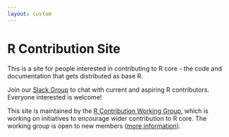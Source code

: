 ```yaml
---
layout: custom
---
```


# R Contribution Site

This is a site for people interested in contributing to R core - the code and documentation that gets distributed as base R.

Join our [Slack Group](slack) to chat with current and aspiring R contributors. Everyone interested is welcome!

This site is maintained by the [R Contribution Working Group](working-group), which is working on initiatives to encourage wider contribution to R core. The working group is open to new members ([more information](working-group)). 
